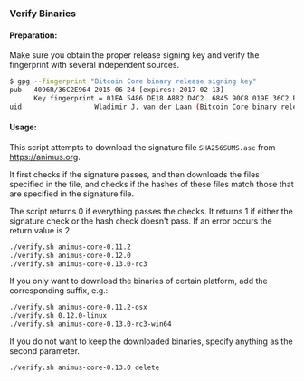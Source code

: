 ### Verify Binaries

#### Preparation:

Make sure you obtain the proper release signing key and verify the fingerprint with several independent sources.

```sh
$ gpg --fingerprint "Bitcoin Core binary release signing key"
pub   4096R/36C2E964 2015-06-24 [expires: 2017-02-13]
      Key fingerprint = 01EA 5486 DE18 A882 D4C2  6845 90C8 019E 36C2 E964
uid                  Wladimir J. van der Laan (Bitcoin Core binary release signing key) <laanwj@gmail.com>
```

#### Usage:

This script attempts to download the signature file `SHA256SUMS.asc` from https://animus.org.

It first checks if the signature passes, and then downloads the files specified in the file, and checks if the hashes of these files match those that are specified in the signature file.

The script returns 0 if everything passes the checks. It returns 1 if either the signature check or the hash check doesn't pass. If an error occurs the return value is 2.


```sh
./verify.sh animus-core-0.11.2
./verify.sh animus-core-0.12.0
./verify.sh animus-core-0.13.0-rc3
```

If you only want to download the binaries of certain platform, add the corresponding suffix, e.g.:

```sh
./verify.sh animus-core-0.11.2-osx
./verify.sh 0.12.0-linux
./verify.sh animus-core-0.13.0-rc3-win64
```

If you do not want to keep the downloaded binaries, specify anything as the second parameter.

```sh
./verify.sh animus-core-0.13.0 delete
```
